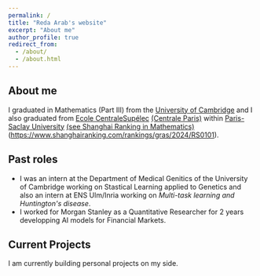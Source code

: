 ```yaml
---
permalink: /
title: "Reda Arab's website"
excerpt: "About me"
author_profile: true
redirect_from: 
  - /about/
  - /about.html
---
```


## About me

I graduated in Mathematics (Part III) from the [University of Cambridge](http://www.dpmms.cam.ac.uk/) and I also graduated from [Ecole CentraleSupélec](https://en.wikipedia.org/wiki/CentraleSup%C3%A9lec) [(Centrale Paris)](https://en.wikipedia.org/wiki/%C3%89cole_Centrale_Paris) within [Paris-Saclay University](https://en.wikipedia.org/wiki/Paris-Saclay_University) [(see Shanghai Ranking in Mathematics)]([https://www.shanghairanking.com/rankings/gras/2021/RS0101])(https://www.shanghairanking.com/rankings/gras/2024/RS0101).

## Past roles 

- I was an intern at the Department of Medical Genitics of the University of Cambridge working on Stastical Learning applied to Genetics and also an intern at ENS Ulm/Inria working on *Multi-task learning and Huntington's disease*. 
- I worked for Morgan Stanley as a Quantitative Researcher for 2 years developping AI models for Financial Markets. 

## Current Projects

I am currently building personal projects on my side.

